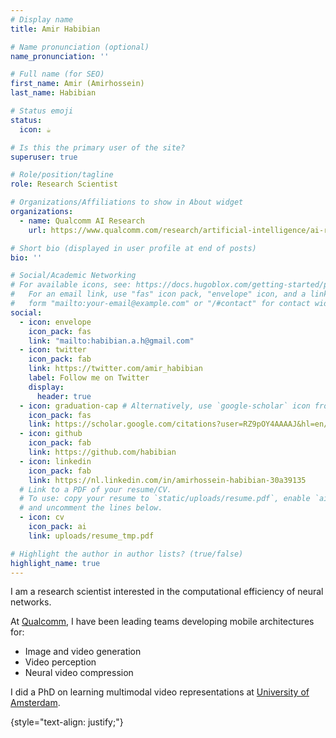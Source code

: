 ```yaml
---
# Display name
title: Amir Habibian

# Name pronunciation (optional)
name_pronunciation: ''

# Full name (for SEO)
first_name: Amir (Amirhossein)
last_name: Habibian

# Status emoji
status:
  icon: ☕️

# Is this the primary user of the site?
superuser: true

# Role/position/tagline
role: Research Scientist

# Organizations/Affiliations to show in About widget
organizations:
  - name: Qualcomm AI Research
    url: https://www.qualcomm.com/research/artificial-intelligence/ai-research

# Short bio (displayed in user profile at end of posts)
bio: ''

# Social/Academic Networking
# For available icons, see: https://docs.hugoblox.com/getting-started/page-builder/#icons
#   For an email link, use "fas" icon pack, "envelope" icon, and a link in the
#   form "mailto:your-email@example.com" or "/#contact" for contact widget.
social:
  - icon: envelope
    icon_pack: fas
    link: "mailto:habibian.a.h@gmail.com"
  - icon: twitter
    icon_pack: fab
    link: https://twitter.com/amir_habibian
    label: Follow me on Twitter
    display:
      header: true
  - icon: graduation-cap # Alternatively, use `google-scholar` icon from `ai` icon pack
    icon_pack: fas
    link: https://scholar.google.com/citations?user=RZ9pOY4AAAAJ&hl=en/
  - icon: github
    icon_pack: fab
    link: https://github.com/habibian
  - icon: linkedin
    icon_pack: fab
    link: https://nl.linkedin.com/in/amirhossein-habibian-30a39135
  # Link to a PDF of your resume/CV.
  # To use: copy your resume to `static/uploads/resume.pdf`, enable `ai` icons in `params.yaml`,
  # and uncomment the lines below.
  - icon: cv
    icon_pack: ai
    link: uploads/resume_tmp.pdf

# Highlight the author in author lists? (true/false)
highlight_name: true
---
```


I am a research scientist interested in the computational efficiency of neural networks.

At [Qualcomm](https://www.qualcomm.com/research/artificial-intelligence/ai-research), I have been leading teams developing mobile architectures for: 
- Image and video generation
- Video perception
- Neural video compression

I did a PhD on learning multimodal video representations at [University of Amsterdam](https://ivi.fnwi.uva.nl/quva/index.html).

{style="text-align: justify;"}
